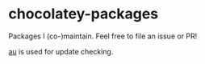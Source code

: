 # chocolatey-packages
Packages I (co-)maintain. Feel free to file an issue or PR!

[au](https://github.com/majkinetor/au) is used for update checking.